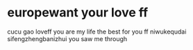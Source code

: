 # europewant your love ff
cucu
gao
loveff
you are my life
the best for you ff
niwukequdai
sifengzhengbanizhui
you saw me through
